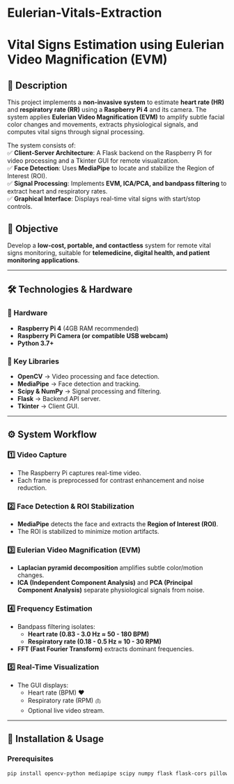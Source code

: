# Eulerian-Vitals-Extraction

# **Vital Signs Estimation using Eulerian Video Magnification (EVM)**  

## **📌 Description**  
This project implements a **non-invasive system** to estimate **heart rate (HR)** and **respiratory rate (RR)** using a **Raspberry Pi 4** and its camera. The system applies **Eulerian Video Magnification (EVM)** to amplify subtle facial color changes and movements, extracts physiological signals, and computes vital signs through signal processing.

The system consists of:  
✅ **Client-Server Architecture**: A Flask backend on the Raspberry Pi for video processing and a Tkinter GUI for remote visualization.  
✅ **Face Detection**: Uses **MediaPipe** to locate and stabilize the Region of Interest (ROI).  
✅ **Signal Processing**: Implements **EVM, ICA/PCA, and bandpass filtering** to extract heart and respiratory rates.  
✅ **Graphical Interface**: Displays real-time vital signs with start/stop controls.  

## **🎯 Objective**  
Develop a **low-cost, portable, and contactless** system for remote vital signs monitoring, suitable for **telemedicine, digital health, and patient monitoring applications**.  

---  

## **🛠️ Technologies & Hardware**  
### **🔹 Hardware**  
- **Raspberry Pi 4** (4GB RAM recommended)  
- **Raspberry Pi Camera (or compatible USB webcam)**  
- **Python 3.7+**  

### **🔹 Key Libraries**  
- **OpenCV** → Video processing and face detection.  
- **MediaPipe** → Face detection and tracking.  
- **Scipy & NumPy** → Signal processing and filtering.  
- **Flask** → Backend API server.  
- **Tkinter** → Client GUI.  

---  

## **⚙️ System Workflow**  

### **1️⃣ Video Capture**  
- The Raspberry Pi captures real-time video.  
- Each frame is preprocessed for contrast enhancement and noise reduction.  

### **2️⃣ Face Detection & ROI Stabilization**  
- **MediaPipe** detects the face and extracts the **Region of Interest (ROI)**.  
- The ROI is stabilized to minimize motion artifacts.  

### **3️⃣ Eulerian Video Magnification (EVM)**  
- **Laplacian pyramid decomposition** amplifies subtle color/motion changes.  
- **ICA (Independent Component Analysis)** and **PCA (Principal Component Analysis)** separate physiological signals from noise.  

### **4️⃣ Frequency Estimation**  
- Bandpass filtering isolates:  
  - **Heart rate (0.83 - 3.0 Hz ≈ 50 - 180 BPM)**  
  - **Respiratory rate (0.18 - 0.5 Hz ≈ 10 - 30 RPM)**  
- **FFT (Fast Fourier Transform)** extracts dominant frequencies.  

### **5️⃣ Real-Time Visualization**  
- The GUI displays:  
  - Heart rate (BPM) ❤️  
  - Respiratory rate (RPM) 🫁  
  - Optional live video stream.  

---  

## **🚀 Installation & Usage**  
### **Prerequisites**  
```bash
pip install opencv-python mediapipe scipy numpy flask flask-cors pillow
